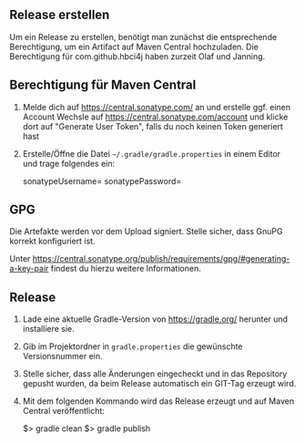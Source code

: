 ## Release erstellen

Um ein Release zu erstellen, benötigt man zunächst die entsprechende Berechtigung, um ein Artifact auf Maven Central hochzuladen. Die Berechtigung für com.github.hbci4j haben zurzeit Olaf und Janning.

## Berechtigung für Maven Central

1. Melde dich auf <https://central.sonatype.com/> an und erstelle ggf. einen Account
 Wechsle auf <https://central.sonatype.com/account> und klicke dort auf "Generate User Token", falls du noch keinen Token generiert hast
2. Erstelle/Öffne die Datei `~/.gradle/gradle.properties` in einem Editor und trage folgendes ein:

    sonatypeUsername=<der Username des User Tokens>
    sonatypePassword=<das Passwort des User Tokens>

## GPG

Die Artefakte werden vor dem Upload signiert. Stelle sicher, dass GnuPG korrekt konfiguriert ist.

Unter <https://central.sonatype.org/publish/requirements/gpg/#generating-a-key-pair> findest du hierzu weitere Informationen.

## Release

1. Lade eine aktuelle Gradle-Version von <https://gradle.org/> herunter und installiere sie.
2. Gib im Projektordner in `gradle.properties` die gewünschte Versionsnummer ein.
3. Stelle sicher, dass alle Änderungen eingecheckt und in das Repository gepusht wurden, da beim Release automatisch ein GIT-Tag erzeugt wird.
4. Mit dem folgenden Kommando wird das Release erzeugt und auf Maven Central veröffentlicht:

    $> gradle clean
    $> gradle publish
